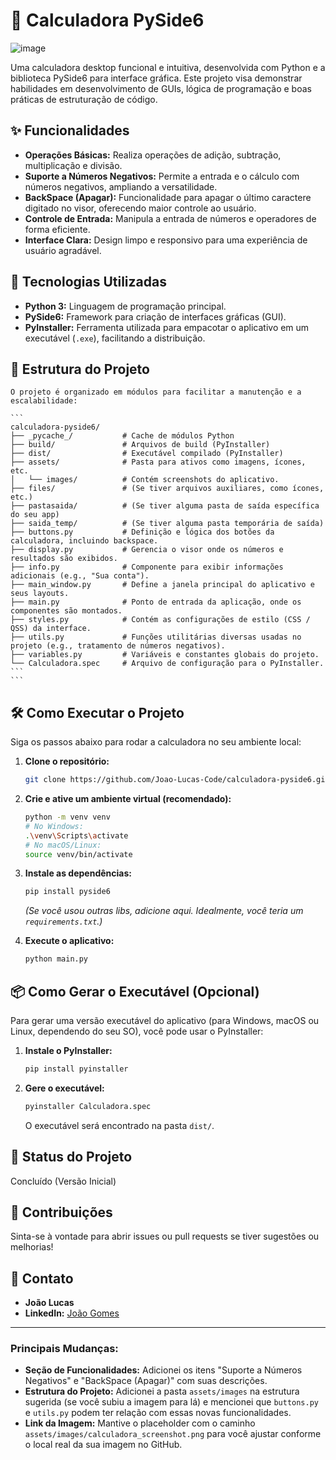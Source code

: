 # 🧮 Calculadora PySide6

![image](https://github.com/user-attachments/assets/8f1f935d-bd9e-48f2-9fad-5c4a57e8f29a)

Uma calculadora desktop funcional e intuitiva, desenvolvida com Python e a biblioteca PySide6 para interface gráfica. Este projeto visa demonstrar habilidades em desenvolvimento de GUIs, lógica de programação e boas práticas de estruturação de código.

## ✨ Funcionalidades

* **Operações Básicas:** Realiza operações de adição, subtração, multiplicação e divisão.
* **Suporte a Números Negativos:** Permite a entrada e o cálculo com números negativos, ampliando a versatilidade.
* **BackSpace (Apagar):** Funcionalidade para apagar o último caractere digitado no visor, oferecendo maior controle ao usuário.
* **Controle de Entrada:** Manipula a entrada de números e operadores de forma eficiente.
* **Interface Clara:** Design limpo e responsivo para uma experiência de usuário agradável.

## 🚀 Tecnologias Utilizadas

* **Python 3:** Linguagem de programação principal.
* **PySide6:** Framework para criação de interfaces gráficas (GUI).
* **PyInstaller:** Ferramenta utilizada para empacotar o aplicativo em um executável (`.exe`), facilitando a distribuição.

 ## 📁 Estrutura do Projeto

    O projeto é organizado em módulos para facilitar a manutenção e a escalabilidade:

    ```
    calculadora-pyside6/
    ├── _pycache_/           # Cache de módulos Python
    ├── build/               # Arquivos de build (PyInstaller)
    ├── dist/                # Executável compilado (PyInstaller)
    ├── assets/              # Pasta para ativos como imagens, ícones, etc.
    │   └── images/          # Contém screenshots do aplicativo.
    ├── files/               # (Se tiver arquivos auxiliares, como ícones, etc.)
    ├── pastasaida/          # (Se tiver alguma pasta de saída específica do seu app)
    ├── saida_temp/          # (Se tiver alguma pasta temporária de saída)
    ├── buttons.py           # Definição e lógica dos botões da calculadora, incluindo backspace.
    ├── display.py           # Gerencia o visor onde os números e resultados são exibidos.
    ├── info.py              # Componente para exibir informações adicionais (e.g., "Sua conta").
    ├── main_window.py       # Define a janela principal do aplicativo e seus layouts.
    ├── main.py              # Ponto de entrada da aplicação, onde os componentes são montados.
    ├── styles.py            # Contém as configurações de estilo (CSS / QSS) da interface.
    ├── utils.py             # Funções utilitárias diversas usadas no projeto (e.g., tratamento de números negativos).
    ├── variables.py         # Variáveis e constantes globais do projeto.
    └── Calculadora.spec     # Arquivo de configuração para o PyInstaller.
    ```
    ```
    
## 🛠️ Como Executar o Projeto

Siga os passos abaixo para rodar a calculadora no seu ambiente local:

1.  **Clone o repositório:**
    ```bash
    git clone https://github.com/Joao-Lucas-Code/calculadora-pyside6.git
    ```

2.  **Crie e ative um ambiente virtual (recomendado):**
    ```bash
    python -m venv venv
    # No Windows:
    .\venv\Scripts\activate
    # No macOS/Linux:
    source venv/bin/activate
    ```

3.  **Instale as dependências:**
    ```bash
    pip install pyside6
    ```
    *(Se você usou outras libs, adicione aqui. Idealmente, você teria um `requirements.txt`.)*

4.  **Execute o aplicativo:**
    ```bash
    python main.py
    ```

## 📦 Como Gerar o Executável (Opcional)

Para gerar uma versão executável do aplicativo (para Windows, macOS ou Linux, dependendo do seu SO), você pode usar o PyInstaller:

1.  **Instale o PyInstaller:**
    ```bash
    pip install pyinstaller
    ```
2.  **Gere o executável:**
    ```bash
    pyinstaller Calculadora.spec
    ```
    O executável será encontrado na pasta `dist/`.

## 📌 Status do Projeto

Concluído (Versão Inicial)

## 🤝 Contribuições

Sinta-se à vontade para abrir issues ou pull requests se tiver sugestões ou melhorias!

## 📧 Contato

* **João Lucas**
* **LinkedIn:** [João Gomes](https://www.linkedin.com/in/joaogomes6/)

---

### **Principais Mudanças:**

* **Seção de Funcionalidades:** Adicionei os itens "Suporte a Números Negativos" e "BackSpace (Apagar)" com suas descrições.
* **Estrutura do Projeto:** Adicionei a pasta `assets/images` na estrutura sugerida (se você subiu a imagem para lá) e mencionei que `buttons.py` e `utils.py` podem ter relação com essas novas funcionalidades.
* **Link da Imagem:** Mantive o placeholder com o caminho `assets/images/calculadora_screenshot.png` para você ajustar conforme o local real da sua imagem no GitHub.
